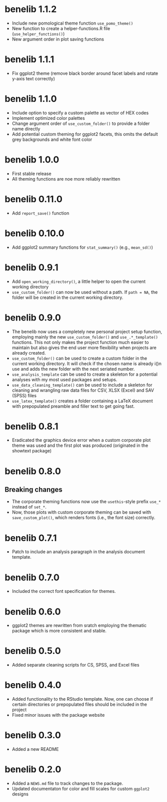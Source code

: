 # benelib 1.1.2
* Include new pomological theme function `use_pomo_theme()`
* New function to create a helper-functions.R file (`use_helper_functions()`)
* New argument order in plot saving functions

# benelib 1.1.1
* Fix ggplot2 theme (remove black border around facet labels and rotate y-axis text correctly)

# benelib 1.1.0
* Include option to specify a custom palette as vector of HEX codes
* Implement optimized color palettes
* Change argument order of `use_custom_folder()` to provide a folder name directly
* Add potential custom theming for ggplot2 facets, this omits the default grey backgrounds and white font color

# benelib 1.0.0
* First stable release
* All theming functions are noe more reliably rewritten

# benelib 0.11.0
* Add `report_save()` function

# benelib 0.10.0
* Add ggplot2 summary functions for `stat_summary()` (e.g., `mean_sd()`)

# benelib 0.9.1

* Add `open_working_directory()`, a little helper to open the current working directory
* `use_custom_folder()` can now be used without a path. If `path = NA`, the folder will be created in the current working directory.

# benelib 0.9.0

* The benelib now uses a completely new personal project setup function, employing mainly the new `use_custom_folder()` and `use_.*_template()` functions. This not only makes the project function much easier to maintain but also gives the end user more flexibility when projects are already created.
* `use_custom_folder()` can be used to create a custom folder in the current working directory. It will check if the chosen name is already i()n use and adds the new folder with the next seriated number.
* `use_analysis_template` can be used to create a skeleton for a potential analyses with my most used packages and setups.
* `use_data_cleaning_template()` can be used to include a skeleton for cleaning and wrangling raw data files for CSV, XLSX (Excel) and SAV (SPSS) files
* `use_latex_template()` creates a folder containing a LaTeX document with prepopulated preamble and filler text to get going fast.

# benelib 0.8.1

* Eradicated the graphics device error when a custom corporate plot theme was used and the first plot was produced (originated in the showtext package)

# benelib 0.8.0
## Breaking changes

* The corporate theming functions now use the `usethis`-style prefix `use_*` instead of `set_*`.
* Now, those plots with custom corporate theming can be saved with `save_custom_plot()`, which renders fonts (i.e., the font size) correctly.

# benelib 0.7.1

* Patch to include an analysis paragraph in the analysis document template.

# benelib 0.7.0

* Included the correct font specification for themes.

# benelib 0.6.0

* ggplot2 themes are rewritten from sratch employing the thematic package which is more consistent and stable.

# benelib 0.5.0

* Added separate cleaning scripts for CS, SPSS, and Excel files

# benelib 0.4.0

* Added functionality to the RStudio template. Now, one can choose if certain directories or prepopulated files should be included in the project
* Fixed minor issues with the package website

# benelib 0.3.0

* Added a new README

# benelib 0.2.0

* Added a `NEWS.md` file to track changes to the package.
* Updated documentaton for color and fill scales for custom `ggplot2` designs
